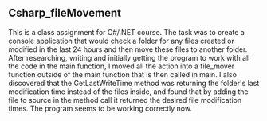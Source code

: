 ## Csharp_fileMovement

This is a class assignment for C#/.NET course. The task was to create a console application that would check a folder for any files created or modified in the last 24 hours and then move these files to another folder.
After researching, writing and initially getting the program to work with all the code in the main function, I moved all the action into a file_mover function outside of the main function that is then called in main. 
I also discovered that the GetLastWriteTime method was returning the folder's last modification time instead of the files inside, and found that by adding the file to source in the method call it returned the desired file modification times. 
The program seems to be working correctly now.

